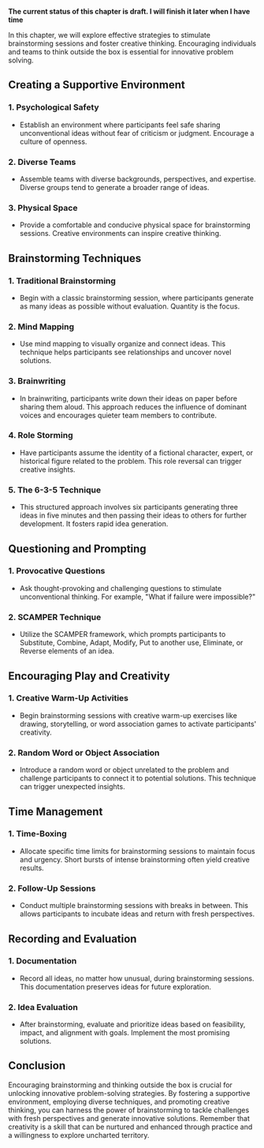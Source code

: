 **The current status of this chapter is draft. I will finish it later when I have time**

In this chapter, we will explore effective strategies to stimulate brainstorming sessions and foster creative thinking. Encouraging individuals and teams to think outside the box is essential for innovative problem solving.

Creating a Supportive Environment
---------------------------------

### 1. **Psychological Safety**

* Establish an environment where participants feel safe sharing unconventional ideas without fear of criticism or judgment. Encourage a culture of openness.

### 2. **Diverse Teams**

* Assemble teams with diverse backgrounds, perspectives, and expertise. Diverse groups tend to generate a broader range of ideas.

### 3. **Physical Space**

* Provide a comfortable and conducive physical space for brainstorming sessions. Creative environments can inspire creative thinking.

Brainstorming Techniques
------------------------

### 1. **Traditional Brainstorming**

* Begin with a classic brainstorming session, where participants generate as many ideas as possible without evaluation. Quantity is the focus.

### 2. **Mind Mapping**

* Use mind mapping to visually organize and connect ideas. This technique helps participants see relationships and uncover novel solutions.

### 3. **Brainwriting**

* In brainwriting, participants write down their ideas on paper before sharing them aloud. This approach reduces the influence of dominant voices and encourages quieter team members to contribute.

### 4. **Role Storming**

* Have participants assume the identity of a fictional character, expert, or historical figure related to the problem. This role reversal can trigger creative insights.

### 5. **The 6-3-5 Technique**

* This structured approach involves six participants generating three ideas in five minutes and then passing their ideas to others for further development. It fosters rapid idea generation.

Questioning and Prompting
-------------------------

### 1. **Provocative Questions**

* Ask thought-provoking and challenging questions to stimulate unconventional thinking. For example, "What if failure were impossible?"

### 2. **SCAMPER Technique**

* Utilize the SCAMPER framework, which prompts participants to Substitute, Combine, Adapt, Modify, Put to another use, Eliminate, or Reverse elements of an idea.

Encouraging Play and Creativity
-------------------------------

### 1. **Creative Warm-Up Activities**

* Begin brainstorming sessions with creative warm-up exercises like drawing, storytelling, or word association games to activate participants' creativity.

### 2. **Random Word or Object Association**

* Introduce a random word or object unrelated to the problem and challenge participants to connect it to potential solutions. This technique can trigger unexpected insights.

Time Management
---------------

### 1. **Time-Boxing**

* Allocate specific time limits for brainstorming sessions to maintain focus and urgency. Short bursts of intense brainstorming often yield creative results.

### 2. **Follow-Up Sessions**

* Conduct multiple brainstorming sessions with breaks in between. This allows participants to incubate ideas and return with fresh perspectives.

Recording and Evaluation
------------------------

### 1. **Documentation**

* Record all ideas, no matter how unusual, during brainstorming sessions. This documentation preserves ideas for future exploration.

### 2. **Idea Evaluation**

* After brainstorming, evaluate and prioritize ideas based on feasibility, impact, and alignment with goals. Implement the most promising solutions.

Conclusion
----------

Encouraging brainstorming and thinking outside the box is crucial for unlocking innovative problem-solving strategies. By fostering a supportive environment, employing diverse techniques, and promoting creative thinking, you can harness the power of brainstorming to tackle challenges with fresh perspectives and generate innovative solutions. Remember that creativity is a skill that can be nurtured and enhanced through practice and a willingness to explore uncharted territory.
